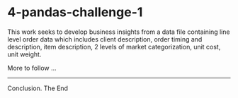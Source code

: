 # 4-pandas-challenge-1

This work seeks to develop business insights from a data file containing line
level order data which includes client description, order timing and description, item description, 2 levels of market categorization, unit cost, unit weight.

More to follow ...

---

Conclusion. The End
